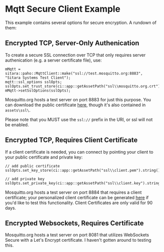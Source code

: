 # Mqtt Secure Client Example

This example contains several options for secure encryption.  A rundown of them:

## Encrypted TCP, Server-Only Authenication
To create a secure SSL connection over TCP that only requires server authenication (e.g. a server certificate file), use:

```
mMqtt = sitara::paho::MqttClient::make("ssl://test.mosquitto.org:8883", "Sitara Systems Test Client");
mqtt::ssl_options sslOpts;
sslOpts.set_trust_store(ci::app::getAssetPath("ssl\\mosquitto.org.crt").string());
mMqtt->setSslOptions(sslOpts);
```

Mosquitto.org hosts a test server on port 8883 for just this purpose.  You can download the public certificate [here](http://test.mosquitto.org/ssl/mosquitto.org.crt), though it's also contained in `assets\ssl\`.

Please note that you MUST use the `ssl://` prefix in the URI, or ssl will not be enabled.

## Encrypted TCP, Requires Client Certificate
If a client certificate is needed, you can connect by pointing your client to your public certificate and private key:

```
// add public certificate
sslOpts.set_key_store(ci::app::getAssetPath("ssl\\client.pem").string());

// add private key
sslOpts.set_private_key(ci::app::getAssetPath("ssl\\client.key").string());
```

Mosquitto.org hosts a test server on port 8884 that requires a client certificate; your personalized client certificate can be generated [here](http://test.mosquitto.org/ssl/) if you'd like to test this functionality.  Client Certificates are only valid for 90 days.

## Encrypted Websockets, Requires Certificate
Mosquitto.org hosts a test server on port 8081 that utilizes WebSockets Secure with a Let's Encrypt certificate.  I haven't gotten around to testing this.
